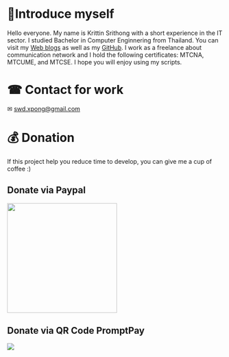 # 🧑‍Introduce myself
Hello everyone. My name is Krittin Srithong with a short experience in the IT sector. I studied Bachelor in Computer Enginnering from Thailand. You can visit my <a href="https://medium.com/techblogclub">Web blogs</a> as well as my <a href="https://github.com/misterkrittin/Scripts-MikroTik">GitHub</a>. I work as a freelance about communication network and I hold the following certificates: MTCNA, MTCUME, and MTCSE. I hope you will enjoy using my scripts.

# ☎ Contact for work
✉ swd.xpong@gmail.com

# 💰 Donation
If this project help you reduce time to develop, you can give me a cup of coffee :)
<p align="center">
  <h2>Donate via Paypal</h2>
  <a href="https://www.paypal.com/paypalme/misterkrittin"><img width="256" height="256" src="https://www.julianmills.co.uk/wp-content/uploads/2021/02/icon-256x256-1.png"></a>
</p>
<p align="center">
  <h2>Donate via QR Code PromptPay</h2>
  <img src="https://scontent.fhdy4-1.fna.fbcdn.net/v/t1.15752-9/249843673_3189879934576094_7471854236781608877_n.png?_nc_cat=107&ccb=1-5&_nc_sid=ae9488&_nc_ohc=8hP6XYr0-s4AX-tZIwR&_nc_ht=scontent.fhdy4-1.fna&oh=e4a2097be47d804e597d1ef7666f69bb&oe=61A2FF3A">
</p>
